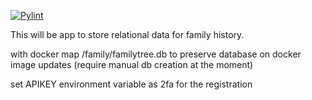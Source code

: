 [![Pylint](https://github.com/andylebedev/Family-records/actions/workflows/pylint.yml/badge.svg)](https://github.com/andylebedev/Family-records/actions/workflows/pylint.yml)

This will be app to store relational data for family history.

with docker map /family/familytree.db to preserve database on docker image updates (require manual db creation at the moment)

set APIKEY environment variable as 2fa for the registration
